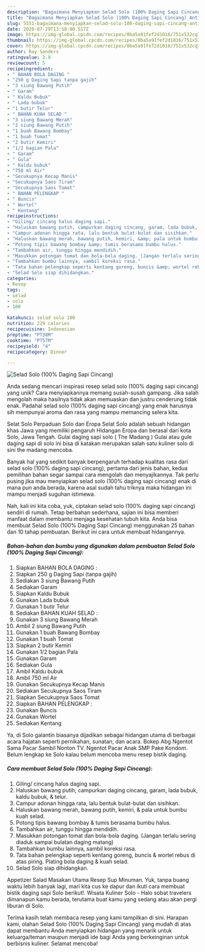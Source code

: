 ```yaml
---
description: "Bagaimana Menyiapkan Selad Solo (100% Daging Sapi Cincang) Anti Gagal"
title: "Bagaimana Menyiapkan Selad Solo (100% Daging Sapi Cincang) Anti Gagal"
slug: 5551-bagaimana-menyiapkan-selad-solo-100-daging-sapi-cincang-anti-gagal
date: 2020-07-29T13:58:00.517Z
image: https://img-global.cpcdn.com/recipes/0ba5a91fef2d1016/751x532cq70/selad-solo-100-daging-sapi-cincang-foto-resep-utama.jpg
thumbnail: https://img-global.cpcdn.com/recipes/0ba5a91fef2d1016/751x532cq70/selad-solo-100-daging-sapi-cincang-foto-resep-utama.jpg
cover: https://img-global.cpcdn.com/recipes/0ba5a91fef2d1016/751x532cq70/selad-solo-100-daging-sapi-cincang-foto-resep-utama.jpg
author: Ray Sanders
ratingvalue: 3.9
reviewcount: 5
recipeingredient:
- " BAHAN BOLA DAGING "
- "250 g Daging Sapi tanpa gajih"
- "3 siung Bawang Putih"
- " Garam"
- " Kaldu Bubuk"
- " Lada bubuk"
- "1 butir Telur"
- " BAHAN KUAH SELAD "
- "3 siung Bawang Merah"
- "2 siung Bawang Putih"
- "1 buah Bawang Bombay"
- "1 buah Tomat"
- "2 butir Kemiri"
- "1/2 bagian Pala"
- " Garam"
- " Gula"
- " Kaldu bubuk"
- "750 ml Air"
- "Secukupnya Kecap Manis"
- "Secukupnya Saos Tiram"
- "Secukupnya Saos Tomat"
- " BAHAN PELENGKAP "
- " Buncis"
- " Wortel"
- " Kentang"
recipeinstructions:
- "Giling/ cincang halus daging sapi."
- "Haluskan bawang putih, campurkan daging cincang, garam, lada bubuk, kaldu bubuk, &amp; telur."
- "Campur adonan hingga rata, lalu bentuk bulat-bulat dan sisihkan."
- "Haluskan bawang merah, bawang putih, kemiri, &amp; pala untuk bumbu kuah selad."
- "Potong tipis bawang bombay &amp; tumis berasama bumbu halus."
- "Tambahkan air, tunggu hingga mendidih."
- "Masukkan potongan tomat dan bola-bola daging. (Jangan terlalu sering diaduk sampai bulatan daging matang)"
- "Tambahkan bumbu lainnya, sambil koreksi rasa."
- "Tata bahan pelengkap seperti kentang goreng, buncis &amp; wortel rebus di atas piring. Plating bola daging &amp; kuah selad."
- "Selad Solo siap dihidangkan."
categories:
- Resep
tags:
- selad
- solo
- 100

katakunci: selad solo 100 
nutrition: 229 calories
recipecuisine: Indonesian
preptime: "PT38M"
cooktime: "PT57M"
recipeyield: "4"
recipecategory: Dinner

---
```



![Selad Solo (100% Daging Sapi Cincang)](https://img-global.cpcdn.com/recipes/0ba5a91fef2d1016/751x532cq70/selad-solo-100-daging-sapi-cincang-foto-resep-utama.jpg)

Anda sedang mencari inspirasi resep selad solo (100% daging sapi cincang) yang unik? Cara menyiapkannya memang susah-susah gampang. Jika salah mengolah maka hasilnya tidak akan memuaskan dan justru cenderung tidak enak. Padahal selad solo (100% daging sapi cincang) yang enak harusnya sih mempunyai aroma dan rasa yang mampu memancing selera kita.

Selat Solo Perpaduan Solo dan Eropa Selat Solo adalah sebuah hidangan khas Jawa yang memiliki pengaruh Hidangan Eropa dan berasal dari kota Solo, Jawa Tengah. Gulai daging sapi solo ( The Madang ) Gulai atau gule daging sapi di solo ini bisa di katakan merupakan salah satu kuliner solo di sini the madang mencoba.

Banyak hal yang sedikit banyak berpengaruh terhadap kualitas rasa dari selad solo (100% daging sapi cincang), pertama dari jenis bahan, kedua pemilihan bahan segar sampai cara mengolah dan menyajikannya. Tak perlu pusing jika mau menyiapkan selad solo (100% daging sapi cincang) enak di mana pun anda berada, karena asal sudah tahu triknya maka hidangan ini mampu menjadi suguhan istimewa.


Nah, kali ini kita coba, yuk, ciptakan selad solo (100% daging sapi cincang) sendiri di rumah. Tetap berbahan sederhana, sajian ini bisa memberi manfaat dalam membantu menjaga kesehatan tubuh kita. Anda bisa membuat Selad Solo (100% Daging Sapi Cincang) menggunakan 25 bahan dan 10 tahap pembuatan. Berikut ini cara untuk membuat hidangannya.

<!--inarticleads1-->

##### Bahan-bahan dan bumbu yang digunakan dalam pembuatan Selad Solo (100% Daging Sapi Cincang):

1. Siapkan  BAHAN BOLA DAGING :
1. Siapkan 250 g Daging Sapi (tanpa gajih)
1. Sediakan 3 siung Bawang Putih
1. Sediakan  Garam
1. Siapkan  Kaldu Bubuk
1. Gunakan  Lada bubuk
1. Gunakan 1 butir Telur
1. Sediakan  BAHAN KUAH SELAD :
1. Gunakan 3 siung Bawang Merah
1. Ambil 2 siung Bawang Putih
1. Gunakan 1 buah Bawang Bombay
1. Gunakan 1 buah Tomat
1. Siapkan 2 butir Kemiri
1. Gunakan 1/2 bagian Pala
1. Gunakan  Garam
1. Sediakan  Gula
1. Ambil  Kaldu bubuk
1. Ambil 750 ml Air
1. Gunakan Secukupnya Kecap Manis
1. Sediakan Secukupnya Saos Tiram
1. Siapkan Secukupnya Saos Tomat
1. Siapkan  BAHAN PELENGKAP :
1. Gunakan  Buncis
1. Gunakan  Wortel
1. Sediakan  Kentang


Ya, di Solo galantin biasanya dijadikan sebagai hidangan utama di berbagai acara hajatan seperti pernikahan, sunatan, dan acara. Bokep Abg Ngentot Sama Pacar Sambil Nonton TV. Ngentot Pacar Anak SMP Pake Kondom. Belum lengkap ke Solo kalau belum mencoba menu resep bistik daging. 

<!--inarticleads2-->

##### Cara membuat Selad Solo (100% Daging Sapi Cincang):

1. Giling/ cincang halus daging sapi.
1. Haluskan bawang putih, campurkan daging cincang, garam, lada bubuk, kaldu bubuk, &amp; telur.
1. Campur adonan hingga rata, lalu bentuk bulat-bulat dan sisihkan.
1. Haluskan bawang merah, bawang putih, kemiri, &amp; pala untuk bumbu kuah selad.
1. Potong tipis bawang bombay &amp; tumis berasama bumbu halus.
1. Tambahkan air, tunggu hingga mendidih.
1. Masukkan potongan tomat dan bola-bola daging. (Jangan terlalu sering diaduk sampai bulatan daging matang)
1. Tambahkan bumbu lainnya, sambil koreksi rasa.
1. Tata bahan pelengkap seperti kentang goreng, buncis &amp; wortel rebus di atas piring. Plating bola daging &amp; kuah selad.
1. Selad Solo siap dihidangkan.


Appetizer Salad Masakan Utama Resep Sup Minuman. Yuk, tanpa buang waktu lebih banyak lagi, mari kita cus ke dapur dan ikuti cara membuat bistik daging sapi Solo berikut!. Wisata Kuliner Solo - Halo sobat travelers dimanapun kamu berada, terutama buat kamu yang sedang atau akan pergi liburan di Solo. 

Terima kasih telah membaca resep yang kami tampilkan di sini. Harapan kami, olahan Selad Solo (100% Daging Sapi Cincang) yang mudah di atas dapat membantu Anda menyiapkan hidangan yang menarik untuk keluarga/teman maupun menjadi ide bagi Anda yang berkeinginan untuk berbisnis kuliner. Selamat mencoba!

